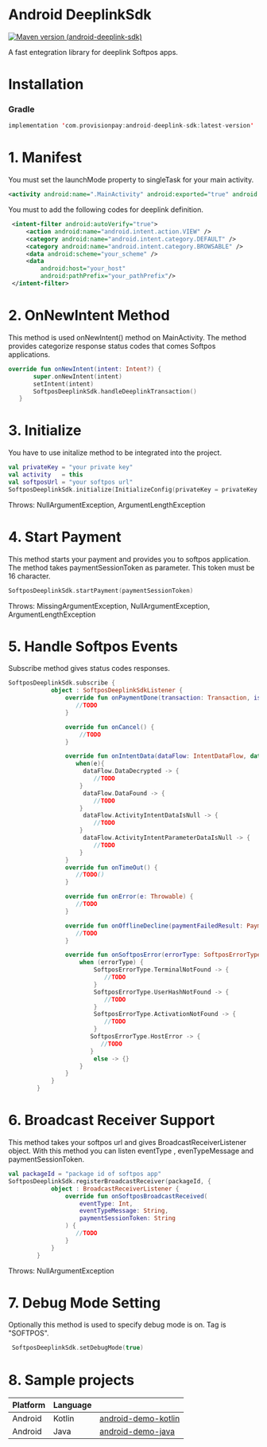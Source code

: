 [1]: https://en.wikipedia.org/wiki/Fox
# Android DeeplinkSdk
[![Maven version (android-deeplink-sdk)](https://img.shields.io/maven-metadata/v.svg?label=maven-central&metadataUrl=https%3A%2F%2Frepo1.maven.org%2Fmaven2%2Fcom%2Fprovisionpay%2Fandroid-deeplink-sdk%2Fmaven-metadata.xml)](https://central.sonatype.com/namespace/com.provisionpay)

A fast entegration library for deeplink Softpos apps.

# Installation

### Gradle
``` kotlin
implementation 'com.provisionpay:android-deeplink-sdk:latest-version'
``` 

# 1. Manifest
You must set the launchMode property to singleTask for your main activity.
``` xml
<activity android:name=".MainActivity" android:exported="true" android:launchMode="singleTask">
``` 

You must to add the following codes for deeplink definition.
``` xml
 <intent-filter android:autoVerify="true">
     <action android:name="android.intent.action.VIEW" />
     <category android:name="android.intent.category.DEFAULT" />
     <category android:name="android.intent.category.BROWSABLE" />
     <data android:scheme="your_scheme" /> 
     <data
         android:host="your_host"
         android:pathPrefix="your_pathPrefix"/> 
 </intent-filter>
``` 
# 2. OnNewIntent Method
This method is used onNewIntent() method on MainActivity. The method provides categorize response status codes that comes Softpos applications.
 ``` kotlin
 override fun onNewIntent(intent: Intent?) {
        super.onNewIntent(intent)
        setIntent(intent)
        SoftposDeeplinkSdk.handleDeeplinkTransaction()
    }
 ``` 
 
# 3. Initialize
You have to use initalize method to be integrated into the project.
 ``` kotlin
val privateKey = "your private key" 
val activity   = this
val softposUrl = "your softpos url"
SoftposDeeplinkSdk.initialize(InitializeConfig(privateKey = privateKey ,activity = activity ,softposUrl = softposUrl))
``` 
Throws: NullArgumentException, ArgumentLengthException

# 4. Start Payment
This method starts your payment and provides you to softpos application. The method takes paymentSessionToken as parameter. This token must be 16 character.
 ``` kotlin
 SoftposDeeplinkSdk.startPayment(paymentSessionToken)
 ``` 
 Throws: MissingArgumentException, NullArgumentException, ArgumentLengthException
 

# 5. Handle Softpos Events
Subscribe method gives status codes responses.
``` kotlin
SoftposDeeplinkSdk.subscribe {
            object : SoftposDeeplinkSdkListener {
                override fun onPaymentDone(transaction: Transaction, isApproved: Boolean) {
                   //TODO
                }

                override fun onCancel() {
                    //TODO
                }

                override fun onIntentData(dataFlow: IntentDataFlow, data : String) {
                   when(e){
                     dataFlow.DataDecrypted -> {
                        //TODO
                    }
                     dataFlow.DataFound -> {
                        //TODO
                    }
                     dataFlow.ActivityIntentDataIsNull -> {
                        //TODO
                    }
                     dataFlow.ActivityIntentParameterDataIsNull -> {
                        //TODO
                    }
                }
                override fun onTimeOut() {
                   //TODO()
                }

                override fun onError(e: Throwable) {
                   //TODO
                }

                override fun onOfflineDecline(paymentFailedResult: PaymentFailedResult?) {
                   //TODO
                }

                override fun onSoftposError(errorType: SoftposErrorType,description:String?) {
                    when (errorType) {
                        SoftposErrorType.TerminalNotFound -> {
                           //TODO
                        }
                        SoftposErrorType.UserHashNotFound -> {
                           //TODO
                        }
                        SoftposErrorType.ActivationNotFound -> {
                           //TODO
                        }
                       SoftposErrorType.HostError -> {
                          //TODO
                       }
                        else -> {}
                    }
                }
            }
        }
```
# 6. Broadcast Receiver Support
This method takes your softpos url and gives BroadcastReceiverListener object. With this method you can listen eventType , evenTypeMessage and paymentSessionToken. 

``` kotlin
val packageId = "package id of softpos app"
SoftposDeeplinkSdk.registerBroadcastReceiver(packageId, {
            object : BroadcastReceiverListener {
                override fun onSoftposBroadcastReceived(
                    eventType: Int,
                    eventTypeMessage: String,
                    paymentSessionToken: String
                ) {
                   //TODO
                }
            }
        }
 ```       
 Throws: NullArgumentException
 
# 7. Debug Mode Setting
Optionally this method is used to specify debug mode is on.
Tag is "SOFTPOS".
 ``` kotlin
  SoftposDeeplinkSdk.setDebugMode(true)
 ``` 

 # 8. Sample projects
 | Platform  | Language |                                                           |
|------------|--------------|--------------------------------------------------------------|
| Android   |Kotlin           | [android-demo-kotlin](https://github.com/ProvisionPay/android-demo-kotlin)    |
| Android   |Java       | [android-demo-java](https://github.com/ProvisionPay/android-demo-java) |





